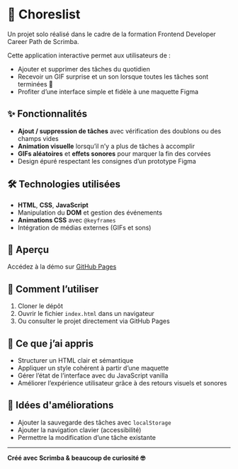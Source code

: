 # 🧹 Choreslist

Un projet solo réalisé dans le cadre de la formation Frontend Developer Career Path de Scrimba.

Cette application interactive permet aux utilisateurs de :
- Ajouter et supprimer des tâches du quotidien
- Recevoir un GIF surprise et un son lorsque toutes les tâches sont terminées 🎉
- Profiter d’une interface simple et fidèle à une maquette Figma

## ✨ Fonctionnalités

- **Ajout / suppression de tâches** avec vérification des doublons ou des champs vides
- **Animation visuelle** lorsqu’il n’y a plus de tâches à accomplir
- **GIFs aléatoires** et **effets sonores** pour marquer la fin des corvées
- Design épuré respectant les consignes d’un prototype Figma

## 🛠️ Technologies utilisées

- **HTML**, **CSS**, **JavaScript**
- Manipulation du **DOM** et gestion des événements
- **Animations CSS** avec `@keyframes`
- Intégration de médias externes (GIFs et sons)

## 📸 Aperçu

Accédez à la démo sur [GitHub Pages](https://gautierdemo.github.io/ChoresList/)

## 📁 Comment l’utiliser

1. Cloner le dépôt
2. Ouvrir le fichier `index.html` dans un navigateur
3. Ou consulter le projet directement via GitHub Pages

## 🧠 Ce que j’ai appris

- Structurer un HTML clair et sémantique
- Appliquer un style cohérent à partir d’une maquette
- Gérer l’état de l’interface avec du JavaScript vanilla
- Améliorer l’expérience utilisateur grâce à des retours visuels et sonores

## 🔄 Idées d'améliorations

- Ajouter la sauvegarde des tâches avec `localStorage`
- Ajouter la navigation clavier (accessibilité)
- Permettre la modification d’une tâche existante

---

**Créé avec Scrimba & beaucoup de curiosité 🤓**
